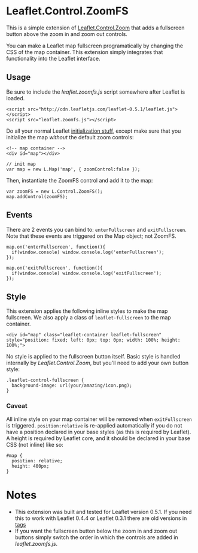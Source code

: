 # Leaflet.Control.ZoomFS

This is a simple extension of [Leaflet.Control.Zoom](http://leaflet.cloudmade.com/reference.html#control-zoom) that adds a fullscreen button above the zoom in and zoom out controls. 

You can make a Leaflet map fullscreen programatically by changing the CSS of the map container. This extension simply integrates that functionality into the Leaflet interface.

## Usage

Be sure to include the *leaflet.zoomfs.js* script somewhere after Leaflet is loaded.

    <script src="http://cdn.leafletjs.com/leaflet-0.5.1/leaflet.js"></script>
    <script src="leaflet.zoomfs.js"></script>

Do all your normal Leaflet [initialization stuff](http://leaflet.cloudmade.com/examples/quick-start.html), except make sure that you initialize the map *without* the default zoom controls:

    <!-- map container -->
    <div id="map"></div>

    // init map
    var map = new L.Map('map', { zoomControl:false });

Then, instantiate the ZoomFS control and add it to the map:

    var zoomFS = new L.Control.ZoomFS(); 
    map.addControl(zoomFS);


## Events

There are 2 events you can bind to: `enterFullscreen` and `exitFullscreen`. Note that these events are triggered on the Map object; not ZoomFS.

    map.on('enterFullscreen', function(){
      if(window.console) window.console.log('enterFullscreen');
    });

    map.on('exitFullscreen', function(){
      if(window.console) window.console.log('exitFullscreen');
    });


## Style

This extension applies the following inline styles to make the map fullscreen. We also apply a class of `leaflet-fullscreen` to the map container.

    <div id="map" class="leaflet-container leaflet-fullscreen" style="position: fixed; left: 0px; top: 0px; width: 100%; height: 100%;">

No style is applied to the fullscreen button itself. Basic style is handled internally by *Leaflet.Control.Zoom*, but you'll need to add your own button style:

    .leaflet-control-fullscreen {
      background-image: url(your/amazing/icon.png);
    }

### Caveat

All inline style on your map container will be removed when `exitFullscreen` is triggered. `position:relative` is re-applied automatically if you do not have a position declared in your base styles (as this is required by Leaflet). A height is required by Leaflet core, and it should be declared in your base CSS (not inline) like so:

    #map {
      position: relative;
      height: 400px;
    }

# Notes

- This extension was built and tested for Leaflet version 0.5.1. If you need this to work with Leaflet 0.4.4 or Leaflet 0.3.1 there are old versions in [tags](https://github.com/elidupuis/leaflet.zoomfs/tags)
- If you want the fullscreen button below the zoom in and zoom out buttons simply switch the order in which the controls are added in *leaflet.zoomfs.js*.
